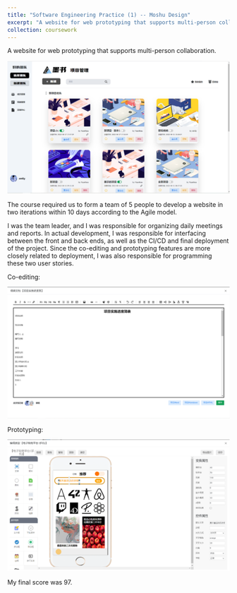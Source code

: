 ```yaml
---
title: "Software Engineering Practice (1) -- Moshu Design"
excerpt: "A website for web prototyping that supports multi-person collaboration. <br/><img src='/images/moshu.png'>"
collection: coursework
---
```


A website for web prototyping that supports multi-person collaboration.

![](/images/moshu.png)

The course required us to form a team of 5 people to develop a website in two iterations within 10 days according to the Agile model.

I was the team leader, and I was responsible for organizing daily meetings and reports. In actual development, I was responsible for interfacing between the front and back ends, as well as the CI/CD and final deployment of the project. Since the co-editing and prototyping features are more closely related to deployment, I was also responsible for programming these two user stories.

Co-editing:

![](/images/moshu%20b.png)

Prototyping:

![](/images/moshu%20f.png)

My final score was 97.
